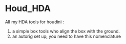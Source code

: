 # Houd_HDA
All my HDA tools for houdini : 


1. a simple box tools who align the box with the ground.
2. an autorig set up, you need to have this nomenclature 
